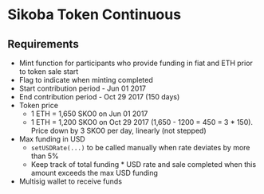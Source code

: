 # Sikoba Token Continuous

## Requirements

* Mint function for participants who provide funding in fiat and ETH prior to token sale start
* Flag to indicate when minting completed
* Start contribution period - Jun 01 2017
* End contribution period - Oct 29 2017 (150 days)
* Token price
  * 1 ETH = 1,650 SKO0 on Jun 01 2017
  * 1 ETH = 1,200 SKO0 on Oct 29 2017 (1,650 - 1200 = 450 = 3 * 150). Price down by 3 SKO0 per day, linearly (not stepped)
* Max funding in USD
  * `setUSDRate(...)` to be called manually when rate deviates by more than 5%
  * Keep track of total funding * USD rate and sale completed when this amount exceeds the max USD funding
* Multisig wallet to receive funds
